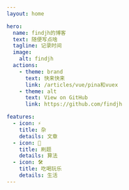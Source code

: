 ```yaml
---
layout: home

hero:
  name: findjh的博客
  text: 随便写点啥
  tagline: 记录时间
  image:
    alt: findjh
  actions:
    - theme: brand
      text: 快来快来
      link: /articles/vue/pina和vuex
    - theme: alt
      text: View on GitHub
      link: https://github.com/findjh

features:
  - icon: ⚡️
    title: 杂
    details: 文章
  - icon: 🖖
    title: 刷题
    details: 算法
  - icon: 🛠️ 
    title: 吃喝玩乐
    details: 生活
---
```



